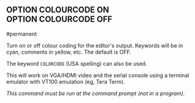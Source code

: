 ## OPTION COLOURCODE ON <br> OPTION COLOURCODE OFF

#permanent

Turn on or off colour coding for the editor's output. Keywords will be in cyan, comments in yellow, etc. The default is OFF.

The keyword `COLORCODE` (USA spelling) can also be used.

This will work on VGA/HDMI video and the serial console using a terminal emulator with VT100 emulation (eg, Tera Term). 

*This command must be run at the command prompt (not in a program).*

